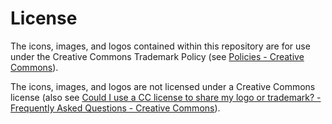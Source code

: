 # License

The icons, images, and logos contained within this repository are for use under the Creative Commons Trademark Policy (see [Policies - Creative Commons](https://creativecommons.org/policies)).

The icons, images, and logos are not licensed under a Creative Commons license (also see [Could I use a CC license to share my logo or trademark? - Frequently Asked Questions - Creative Commons](https://creativecommons.org/faq/#could-i-use-a-cc-license-to-share-my-logo-or-trademark)).
